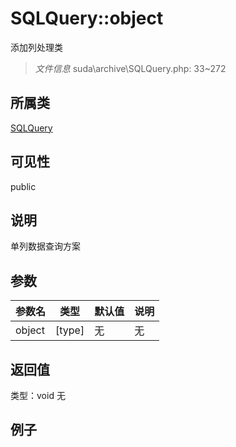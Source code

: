 # SQLQuery::object
添加列处理类
> *文件信息* suda\archive\SQLQuery.php: 33~272
## 所属类 

[SQLQuery](../SQLQuery.md)

## 可见性

  public  
## 说明

单列数据查询方案


## 参数

| 参数名 | 类型 | 默认值 | 说明 |
|--------|-----|-------|-------|
| object |  [type] | 无 | 无 |

## 返回值
类型：void
无

## 例子